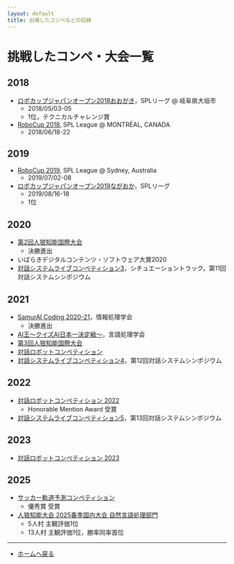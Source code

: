 ```yaml
---
layout: default
title: 出場したコンペなどの記録
---
```


# 挑戦したコンペ・大会一覧

## 2018
- [ロボカップジャパンオープン2018おおがき](https://www.robocup-japanopen.org/)，SPLリーグ @ 岐阜県大垣市
  - 2018/05/03-05
  - 1位，テクニカルチャレンジ賞
- [RoboCup 2018](http://2018.robocup.org/), SPL League @ MONTRÉAL, CANADA
  - 2018/06/18-22

## 2019
- [RoboCup 2019](https://2019.robocup.org/), SPL League @ Sydney, Australia
  - 2019/07/02-08
- [ロボカップジャパンオープン2019ながおか](https://www.robocup.or.jp/japanopen2019/)，SPLリーグ
  - 2019/08/16-18
  - 1位

## 2020
- [第2回人狼知能国際大会](http://aiwolf.org/en/2nd-international-aiwolf-contest)
  - 決勝進出
- いばらきデジタルコンテンツ・ソフトウェア大賞2020
- [対話システムライブコンペティション3](https://dialog-system-live-competition.github.io/dslc3/index.html)，シチュエーショントラック，第11回対話システムシンポジウム

## 2021
- [SamurAI Coding 2020-21](https://samuraicoding.info/)，情報処理学会
  - 決勝進出
- [AI王～クイズAI日本一決定戦～](https://sites.google.com/view/nlp2021-aio/)，言語処理学会
- [第3回人狼知能国際大会](http://aiwolf.org/3rd-international-aiwolf-contest)
- [対話ロボットコンペティション](https://sites.google.com/view/crobotcompetition/)
- [対話システムライブコンペティション4](https://dialog-system-live-competition.github.io/dslc4/index.html)，第12回対話システムシンポジウム

## 2022
- [対話ロボットコンペティション 2022](https://sites.google.com/view/drc2022-jp)
  - Honorable Mention Award 受賞
- [対話システムライブコンペティション5](https://sites.google.com/view/dslc5)，第13回対話システムシンポジウム

## 2023
- [対話ロボットコンペティション 2023](https://sites.google.com/view/dialogrobotcompe3)

## 2025
- [サッカー軌道予測コンペティション](https://sites.google.com/view/stp-challenge/)
  - 優秀賞 受賞
- [人狼知能大会 2025春季国内大会 自然言語処理部門](https://aiwolfdial.github.io/aiwolf-nlp/page/aiwolfdial_2025springjp/)
  - 5人村 主観評価1位
  - 13人村 主観評価1位，勝率同率首位

---
- [ホームへ戻る](../)
